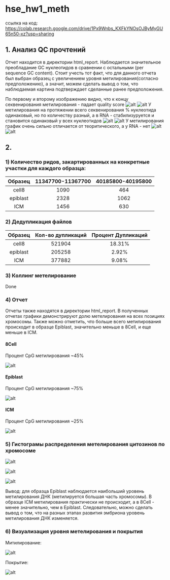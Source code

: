 # hse_hw1_meth

ссылка на код:
https://colab.research.google.com/drive/1Px9Wnbs_KXFkYNOsOJByMyGU65n50-xz?usp=sharing

## 1. Анализ QC прочтений
Отчет находится в директории html_report.
Наблюдается значительное преобладание GC нуклеотидов в сравнении с остальными (per sequence GC content). 
Стоит учесть тот факт, что для данного отчета был выбран образец с увеличением уровня метилирования(согласно предположению), а значит, можем сделать вывод о том, что наблюдаемая картина подтверждает сделанные ранее предположения. 

По первому и второму изображению видно, что к концу секвенирования метилирования - падает quality score
![alt](./fig/1.png)
![alt](./fig/2.png)
У метилирования на протяжении всего секвенирования % нуклеотида одинаковый, но по количеству разный, а в RNA - стабилизуруется и становится одинаковый у всех нуклеотидов
![alt](./fig/3.png)
![alt](./fig/4.png)
У метилирования график очень сильно отличается от теоритического, а у RNA - нет
![alt](./fig/5.png)
![alt](./fig/6э.png)
## 2. 
### 1) Количество ридов, закартированных на конкретные участки для каждого образца:  
| Образец   |11347700-11367700|40185800-40195800|
|:---------:|:---------------:|:---------------:|
| cell8     | 1090            | 464             |
| epiblast  | 2328            | 1062            |
| ICM       | 1456            | 630             |

### 2) Дедупликация файлов  
|Образец |Кол-во дупликаций|Процент Дупликаций|
|:------:|:---------------:|:----------------:|
|cell8   |521904           |18.31%            |
|epiblast|205258           |2.92%             |
|ICM     |377882           |9.08%             |

### 3) Коллинг метелирование
Done

### 4) Отчет
Отчеты также находятся в директории html_report. 
В полученных отчетах графики демонстрируют долю метелирования на всех позициях хромосомы. Также можно отметить, что больше всего метилирования происходит в образце Epiblast, значительно меньше в 8Cell, и еще меньше в ICM.
#### 8Cell
Процент CpG метилирования ~45%

![alt](./fig/8cellMbians.png)

#### Epiblast
Процент CpG метилирования ~75%

![alt](./fig/epiMbians.png)


#### ICM
Процент CpG метилирования ~25%

![alt](./fig/icmMbians.png)

  
### 5) Гистограмы распределения метелирования цитозинов по хромосоме
![alt](./fig/8cell.png)

![alt](./fig/epi.png)

![alt](./fig/icm.png)

Вывод: для образца Epiblast наблюдается наибольший уровень метилирования ДНК (метилируется большая часть хромосомы). В образце ICM метилирования практически не происходит, а в 8Cell - менее значительно, чем в Epiblast. Следовательно, можно сделать вывод о том, что на разных этапах развития эмбриона уровень метилирования ДНК изменяется.

### 6) Визуализация уровня метелирования и покрытия
Митилирование:

![alt](./fig/myth.png)

Покрытие:

![alt](./fig/cov.png)
